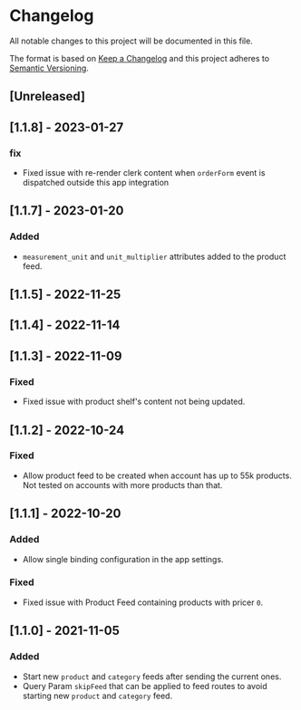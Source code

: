 # Changelog

All notable changes to this project will be documented in this file.

The format is based on [Keep a Changelog](http://keepachangelog.com/en/1.0.0/)
and this project adheres to [Semantic Versioning](http://semver.org/spec/v2.0.0.html).

## [Unreleased]

## [1.1.8] - 2023-01-27

### fix

- Fixed issue with re-render clerk content when `orderForm` event is dispatched outside this app integration

## [1.1.7] - 2023-01-20

### Added

- `measurement_unit` and `unit_multiplier` attributes added to the product feed.

## [1.1.5] - 2022-11-25

## [1.1.4] - 2022-11-14

## [1.1.3] - 2022-11-09

### Fixed

- Fixed issue with product shelf's content not being updated.

## [1.1.2] - 2022-10-24

### Fixed

- Allow product feed to be created when account has up to 55k products. Not tested on accounts with more products than that.

## [1.1.1] - 2022-10-20

### Added

- Allow single binding configuration in the app settings.

### Fixed

- Fixed issue with Product Feed containing products with pricer `0`.

## [1.1.0] - 2021-11-05

### Added

- Start new `product` and `category` feeds after sending the current ones.
- Query Param `skipFeed` that can be applied to feed routes to avoid starting new `product` and `category` feed.
